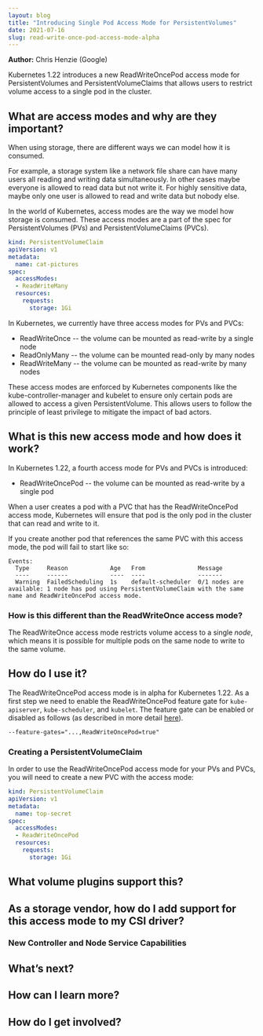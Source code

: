 ```yaml
---
layout: blog
title: "Introducing Single Pod Access Mode for PersistentVolumes"
date: 2021-07-16
slug: read-write-once-pod-access-mode-alpha
---
```


**Author:** Chris Henzie (Google)

Kubernetes 1.22 introduces a new ReadWriteOncePod access mode for PersistentVolumes and PersistentVolumeClaims that allows users to restrict volume access to a single pod in the cluster.

## What are access modes and why are they important?

When using storage, there are different ways we can model how it is consumed.

For example, a storage system like a network file share can have many users all reading and writing data simultaneously.
In other cases maybe everyone is allowed to read data but not write it.
For highly sensitive data, maybe only one user is allowed to read and write data but nobody else.

In the world of Kubernetes, access modes are the way we model how storage is consumed.
These access modes are a part of the spec for PersistentVolumes (PVs) and PersistentVolumeClaims (PVCs).

<!-- TODO: Is there a way to strongly highlight the accessModes section inside this block? -->
```yaml
kind: PersistentVolumeClaim
apiVersion: v1
metadata:
  name: cat-pictures
spec:
  accessModes:
  - ReadWriteMany
  resources:
    requests:
      storage: 1Gi
```

In Kubernetes, we currently have three access modes for PVs and PVCs:

- ReadWriteOnce -- the volume can be mounted as read-write by a single node
- ReadOnlyMany -- the volume can be mounted read-only by many nodes
- ReadWriteMany -- the volume can be mounted as read-write by many nodes

These access modes are enforced by Kubernetes components like the kube-controller-manager and kubelet to ensure only certain pods are allowed to access a given PersistentVolume.
This allows users to follow the principle of least privilege to mitigate the impact of bad actors.

## What is this new access mode and how does it work?

In Kubernetes 1.22, a fourth access mode for PVs and PVCs is introduced:

- ReadWriteOncePod -- the volume can be mounted as read-write by a single pod

When a user creates a pod with a PVC that has the ReadWriteOncePod access mode, Kubernetes will ensure that pod is the only pod in the cluster that can read and write to it.

If you create another pod that references the same PVC with this access mode, the pod will fail to start like so:

```shell
Events:
  Type     Reason            Age   From               Message
  ----     ------            ----  ----               -------
  Warning  FailedScheduling  1s    default-scheduler  0/1 nodes are available: 1 node has pod using PersistentVolumeClaim with the same name and ReadWriteOncePod access mode.
```

### How is this different than the ReadWriteOnce access mode?

The ReadWriteOnce access mode restricts volume access to a single *node*, which means it is possible for multiple pods on the same node to write to the same volume.

## How do I use it?

The ReadWriteOncePod access mode is in alpha for Kubernetes 1.22. As a first step we need to enable the ReadWriteOncePod feature gate for `kube-apiserver`, `kube-scheduler`, and `kubelet`. The feature gate can be enabled or disabled as follows (as described in more detail [here]).

```shell
--feature-gates="...,ReadWriteOncePod=true"
```

[here]: https://kubernetes.io/docs/reference/command-line-tools-reference/feature-gates/

### Creating a PersistentVolumeClaim

In order to use the ReadWriteOncePod access mode for your PVs and PVCs, you will need to create a new PVC with the access mode:

```yaml
kind: PersistentVolumeClaim
apiVersion: v1
metadata:
  name: top-secret
spec:
  accessModes:
  - ReadWriteOncePod
  resources:
    requests:
      storage: 1Gi
```

## What volume plugins support this?

## As a storage vendor, how do I add support for this access mode to my CSI driver?

### New Controller and Node Service Capabilities

## What’s next?

## How can I learn more?

## How do I get involved?
